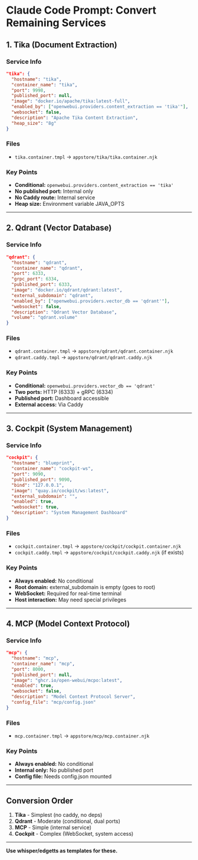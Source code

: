 # Claude Code Prompt: Convert Remaining Services

## 1. Tika (Document Extraction)

### Service Info
```json
"tika": {
  "hostname": "tika",
  "container_name": "tika",
  "port": 9998,
  "published_port": null,
  "image": "docker.io/apache/tika:latest-full",
  "enabled_by": ["openwebui.providers.content_extraction == 'tika'"],
  "websocket": false,
  "description": "Apache Tika Content Extraction",
  "heap_size": "8g"
}
```

### Files
- `tika.container.tmpl` → `appstore/tika/tika.container.njk`

### Key Points
- **Conditional:** `openwebui.providers.content_extraction == 'tika'`
- **No published port:** Internal only
- **No Caddy route:** Internal service
- **Heap size:** Environment variable JAVA_OPTS

---

## 2. Qdrant (Vector Database)

### Service Info
```json
"qdrant": {
  "hostname": "qdrant",
  "container_name": "qdrant",
  "port": 6333,
  "grpc_port": 6334,
  "published_port": 6333,
  "image": "docker.io/qdrant/qdrant:latest",
  "external_subdomain": "qdrant",
  "enabled_by": ["openwebui.providers.vector_db == 'qdrant'"],
  "websocket": false,
  "description": "Qdrant Vector Database",
  "volume": "qdrant.volume"
}
```

### Files
- `qdrant.container.tmpl` → `appstore/qdrant/qdrant.container.njk`
- `qdrant.caddy.tmpl` → `appstore/qdrant/qdrant.caddy.njk`

### Key Points
- **Conditional:** `openwebui.providers.vector_db == 'qdrant'`
- **Two ports:** HTTP (6333) + gRPC (6334)
- **Published port:** Dashboard accessible
- **External access:** Via Caddy

---

## 3. Cockpit (System Management)

### Service Info
```json
"cockpit": {
  "hostname": "blueprint",
  "container_name": "cockpit-ws",
  "port": 9090,
  "published_port": 9090,
  "bind": "127.0.0.1",
  "image": "quay.io/cockpit/ws:latest",
  "external_subdomain": "",
  "enabled": true,
  "websocket": true,
  "description": "System Management Dashboard"
}
```

### Files
- `cockpit.container.tmpl` → `appstore/cockpit/cockpit.container.njk`
- `cockpit.caddy.tmpl` → `appstore/cockpit/cockpit.caddy.njk` (if exists)

### Key Points
- **Always enabled:** No conditional
- **Root domain:** external_subdomain is empty (goes to root)
- **WebSocket:** Required for real-time terminal
- **Host interaction:** May need special privileges

---

## 4. MCP (Model Context Protocol)

### Service Info
```json
"mcp": {
  "hostname": "mcp",
  "container_name": "mcp",
  "port": 8000,
  "published_port": null,
  "image": "ghcr.io/open-webui/mcpo:latest",
  "enabled": true,
  "websocket": false,
  "description": "Model Context Protocol Server",
  "config_file": "mcp/config.json"
}
```

### Files
- `mcp.container.tmpl` → `appstore/mcp/mcp.container.njk`

### Key Points
- **Always enabled:** No conditional
- **Internal only:** No published port
- **Config file:** Needs config.json mounted

---

## Conversion Order

1. **Tika** - Simplest (no caddy, no deps)
2. **Qdrant** - Moderate (conditional, dual ports)
3. **MCP** - Simple (internal service)
4. **Cockpit** - Complex (WebSocket, system access)

---

**Use whisper/edgetts as templates for these.**
